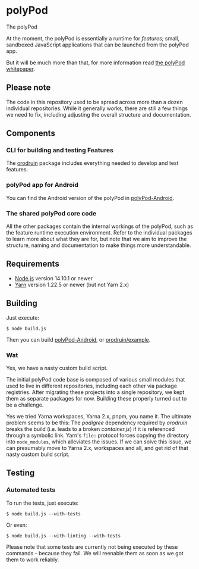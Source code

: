 # polyPod

The polyPod

At the moment, the polyPod is essentially a runtime for _features_; small,
sandboxed JavaScript applications that can be launched from the polyPod app.

But it will be much more than that, for more information read [the polyPod
whitepaper].

## Please note

The code in this repository used to be spread across more than a dozen
individual repositories. While it generally works, there are still a few things
we need to fix, including adjusting the overall structure and documentation.

## Components

### CLI for building and testing Features

The [orodruin](orodruin) package includes everything needed to develop and test
features.

### polyPod app for Android

You can find the Android version of the polyPod in
[polyPod-Android](polyPod-Android).

### The shared polyPod core code

All the other packages contain the internal workings of the polyPod, such as the
feature runtime execution environment. Refer to the individual packages to learn
more about what they are for, but note that we aim to improve the structure,
naming and documentation to make things more understandable.

## Requirements

- [Node.js](https://nodejs.org/) version 14.10.1 or newer
- [Yarn](https://yarnpkg.com/) version 1.22.5 or newer (but not Yarn 2.x)

## Building

Just execute:

    $ node build.js

Then you can build [polyPod-Android](polyPod-Android), or
[orodruin/example](orodruin/example).

### Wat

Yes, we have a nasty custom build script.

The initial polyPod code base is composed of various small modules that used to
live in different repositories, including each other via package
registries. After migrating these projects into a single repository, we kept
them as separate packages for now. Building these properly turned out to be a
challenge.

Yes we tried Yarna workspaces, Yarna 2.x, pnpm, you name it. The ultimate
problem seems to be this: The _podigree_ dependency required by _orodruin_
breaks the build (i.e. leads to a broken _container.js_) if it is referenced
through a symbolic link. Yarn's `file:` protocol forces copying the directory
into `node_modules`, which alleviates the issues. If we can solve this issue, we
can presumably move to Yarna 2.x, workspaces and all, and get rid of that nasty
custom build script.

## Testing

### Automated tests

To run the tests, just execute:

    $ node build.js --with-tests

Or even:

    $ node build.js --with-linting --with-tests

Please note that some tests are currently not being executed by these commands -
because they fail. We will reenable them as soon as we got them to work
reliably.


[the polyPod whitepaper]: https://polypoly.coop/static/polypoly_Whitepaper_polyPod.pdf
